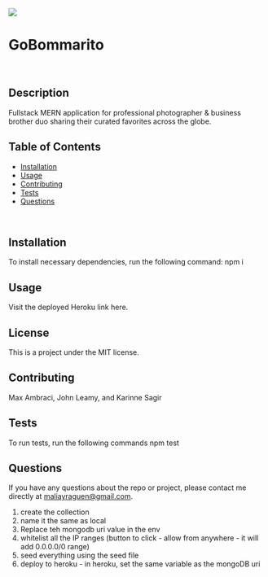 
  ![](https://img.shields.io/badge/LICENSE-MIT-blue)
  <br>

  # GoBommarito
  <br>

  ## Description
  Fullstack MERN application for professional photographer & business brother duo sharing their curated favorites across the globe.
  <br>
  
  ## Table of Contents
  * [Installation](#installation)
  * [Usage](#usage)
  * [Contributing](#contributing)
  * [Tests](#tests)
  * [Questions](#questions)
  <br>
  
  ## Installation
  To install necessary dependencies, run the following command:
  npm i
  <br>
  
  ## Usage
  Visit the deployed Heroku link here.
  <br>
  
  ## License
  This is a project under the MIT license.
  <br>
  
  ## Contributing
  Max Ambraci, John Leamy, and Karinne Sagir
  <br>

  ## Tests
  To run tests, run the following commands
  npm test
  <br>
  
  ## Questions
  If you have any questions about the repo or project, please contact me directly at maliayraguen@gmail.com.

  1. create the collection
  2. name it the same as local
  3. Replace teh mongodb uri value in the env
  5. whitelist all the IP ranges (button to click - allow from anywhere - it will add 0.0.0.0/0 range)
  6. seed everything using the seed file
  7. deploy to heroku - in heroku, set the same variable as the mongoDB uri

